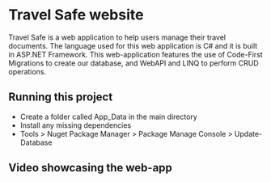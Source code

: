 # Travel Safe website #
Travel Safe is a web application to help users manage their travel documents. The language used for this web application is C# and it is built in ASP.NET Framework.
This web-application features the use of Code-First Migrations to create our database, and WebAPI and LINQ to perform CRUD operations.
## Running this project ##
* Create a folder called App_Data in the main directory
* Install any missing dependencies
* Tools > Nuget Package Manager > Package Manage Console > Update-Database

## Video showcasing the web-app ##
